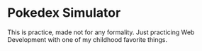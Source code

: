 <!DOCTYPE html>
<html lang="en">
    <h1>Pokedex Simulator</h1>
    <p>
        This is practice, made not for any formality. 
        Just practicing Web Development with one of my
        childhood favorite things.
    </p>
</html>